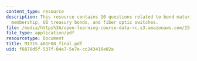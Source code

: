 ```yaml
---
content_type: resource
description: This resource contains 10 questions related to bond maturing, annual
  membership, US treasury bonds, and fiber optic switches.
file: /media/https%3A/open-learning-course-data-rc.s3.amazonaws.com/15-401-finance-theory-i-fall-2008/f8870d5f537f04e75e7ecc243416e02a_MIT15_401F08_final.pdf
file_type: application/pdf
resourcetype: Document
title: MIT15_401F08_final.pdf
uid: f8870d5f-537f-04e7-5e7e-cc243416e02a
---
```

